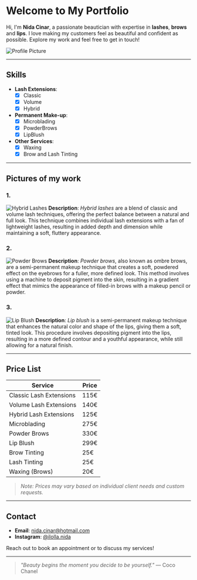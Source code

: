 
# Welcome to My Portfolio

Hi, I'm **Nida Cinar**, a passionate beautician with expertise in **lashes**, **brows** and **lips**. I love making my customers feel as beautiful and confident as possible. Explore my work and feel free to get in touch!

![Profile Picture](profilepic.jpg)

---

##  Skills
- **Lash Extensions**: 
  - [x] Classic
  - [x] Volume
  - [x] Hybrid
- **Permanent Make-up**: 
  - [x] Microblading
  - [x] PowderBrows
  - [x] LipBlush
- **Other Services**: 
  - [x] Waxing
  - [x] Brow and Lash Tinting

---

## Pictures of my work

### 1. 
![Hybrid Lashes](hybridlashes.jpg)
**Description**: *Hybrid lashes* are a blend of classic and volume lash techniques, offering the perfect balance between a natural and full look. This technique combines individual lash extensions with a fan of lightweight lashes, resulting in added depth and dimension while maintaining a soft, fluttery appearance.

### 2. 
![Powder Brows](powderbrows.jpg)
**Description**: *Powder brows*, also known as ombre brows, are a semi-permanent makeup technique that creates a soft, powdered effect on the eyebrows for a fuller, more defined look. This method involves using a machine to deposit pigment into the skin, resulting in a gradient effect that mimics the appearance of filled-in brows with a makeup pencil or powder.

### 3. 
![Lip Blush](lipblush.jpg)
**Description**: *Lip blush* is a semi-permanent makeup technique that enhances the natural color and shape of the lips, giving them a soft, tinted look. This procedure involves depositing pigment into the lips, resulting in a more defined contour and a youthful appearance, while still allowing for a natural finish.

---

##  Price List

| Service                | Price       |
|----------------------- |-------------|
| Classic Lash Extensions| 115€        |
| Volume Lash Extensions | 140€        |
| Hybrid Lash Extensions | 125€        |
| Microblading           | 275€        |
| Powder Brows           | 330€        |
| Lip Blush              | 299€        |
| Brow Tinting           | 25€         |
| Lash Tinting           | 25€         |
| Waxing (Brows)         | 20€         |

>*Note: Prices may vary based on individual client needs and custom requests.*

---

## Contact

- **Email**: [nida.cinar@hotmail.com](mailto:nida.cinar@hotmail.com)
- **Instagram**: [@ilolla.nida](https://www.instagram.com/ilolla.nida/)

Reach out to book an appointment or to discuss my services!

---

> *"Beauty begins the moment you decide to be yourself."* — Coco Chanel
